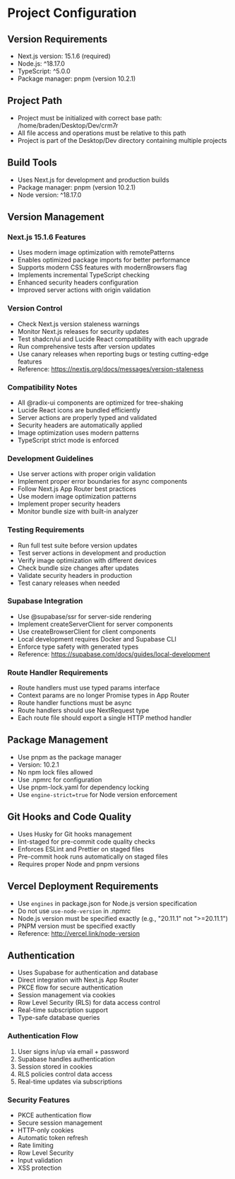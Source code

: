 # Project Configuration

## Version Requirements

- Next.js version: 15.1.6 (required)
- Node.js: ^18.17.0
- TypeScript: ^5.0.0
- Package manager: pnpm (version 10.2.1)

## Project Path

- Project must be initialized with correct base path: /home/braden/Desktop/Dev/crm7r
- All file access and operations must be relative to this path
- Project is part of the Desktop/Dev directory containing multiple projects

## Build Tools

- Uses Next.js for development and production builds
- Package manager: pnpm (version 10.2.1)
- Node version: ^18.17.0

## Version Management

### Next.js 15.1.6 Features

- Uses modern image optimization with remotePatterns
- Enables optimized package imports for better performance
- Supports modern CSS features with modernBrowsers flag
- Implements incremental TypeScript checking
- Enhanced security headers configuration
- Improved server actions with origin validation

### Version Control

- Check Next.js version staleness warnings
- Monitor Next.js releases for security updates
- Test shadcn/ui and Lucide React compatibility with each upgrade
- Run comprehensive tests after version updates
- Use canary releases when reporting bugs or testing cutting-edge features
- Reference: <https://nextjs.org/docs/messages/version-staleness>

### Compatibility Notes

- All @radix-ui components are optimized for tree-shaking
- Lucide React icons are bundled efficiently
- Server actions are properly typed and validated
- Security headers are automatically applied
- Image optimization uses modern patterns
- TypeScript strict mode is enforced

### Development Guidelines

- Use server actions with proper origin validation
- Implement proper error boundaries for async components
- Follow Next.js App Router best practices
- Use modern image optimization patterns
- Implement proper security headers
- Monitor bundle size with built-in analyzer

### Testing Requirements

- Run full test suite before version updates
- Test server actions in development and production
- Verify image optimization with different devices
- Check bundle size changes after updates
- Validate security headers in production
- Test canary releases when needed

### Supabase Integration

- Use @supabase/ssr for server-side rendering
- Implement createServerClient for server components
- Use createBrowserClient for client components
- Local development requires Docker and Supabase CLI
- Enforce type safety with generated types
- Reference: <https://supabase.com/docs/guides/local-development>

### Route Handler Requirements

- Route handlers must use typed params interface
- Context params are no longer Promise types in App Router
- Route handler functions must be async
- Route handlers should use NextRequest type
- Each route file should export a single HTTP method handler

## Package Management

- Use pnpm as the package manager
- Version: 10.2.1
- No npm lock files allowed
- Use .npmrc for configuration
- Use pnpm-lock.yaml for dependency locking
- Use `engine-strict=true` for Node version enforcement

## Git Hooks and Code Quality

- Uses Husky for Git hooks management
- lint-staged for pre-commit code quality checks
- Enforces ESLint and Prettier on staged files
- Pre-commit hook runs automatically on staged files
- Requires proper Node and pnpm versions

## Vercel Deployment Requirements

- Use `engines` in package.json for Node.js version specification
- Do not use `use-node-version` in .npmrc
- Node.js version must be specified exactly (e.g., "20.11.1" not ">=20.11.1")
- PNPM version must be specified exactly
- Reference: <http://vercel.link/node-version>

## Authentication

- Uses Supabase for authentication and database
- Direct integration with Next.js App Router
- PKCE flow for secure authentication
- Session management via cookies
- Row Level Security (RLS) for data access control
- Real-time subscription support
- Type-safe database queries

### Authentication Flow

1. User signs in/up via email + password
2. Supabase handles authentication
3. Session stored in cookies
4. RLS policies control data access
5. Real-time updates via subscriptions

### Security Features

- PKCE authentication flow
- Secure session management
- HTTP-only cookies
- Automatic token refresh
- Rate limiting
- Row Level Security
- Input validation
- XSS protection
